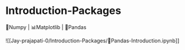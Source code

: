 # Introduction-Packages
🔢Numpy | 📊Matplotlib | 🐼Pandas

![[Jay-prajapati-0/Introduction-Packages/🐼Pandas-Introduction.ipynb]]
